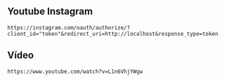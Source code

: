 ## Youtube Instagram

`
    https://instagram.com/oauth/authorize/?client_id="token"&redirect_uri=http://localhost&response_type=token
`


## Vídeo

` https://www.youtube.com/watch?v=L1n6VhjYWgw `

